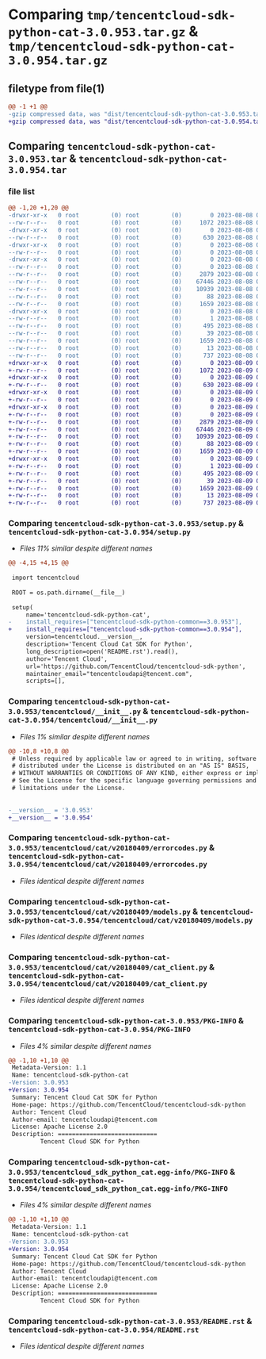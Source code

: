 # Comparing `tmp/tencentcloud-sdk-python-cat-3.0.953.tar.gz` & `tmp/tencentcloud-sdk-python-cat-3.0.954.tar.gz`

## filetype from file(1)

```diff
@@ -1 +1 @@
-gzip compressed data, was "dist/tencentcloud-sdk-python-cat-3.0.953.tar", last modified: Tue Aug  8 00:19:54 2023, max compression
+gzip compressed data, was "dist/tencentcloud-sdk-python-cat-3.0.954.tar", last modified: Wed Aug  9 00:19:50 2023, max compression
```

## Comparing `tencentcloud-sdk-python-cat-3.0.953.tar` & `tencentcloud-sdk-python-cat-3.0.954.tar`

### file list

```diff
@@ -1,20 +1,20 @@
-drwxr-xr-x   0 root         (0) root         (0)        0 2023-08-08 00:19:54.000000 tencentcloud-sdk-python-cat-3.0.953/
--rw-r--r--   0 root         (0) root         (0)     1072 2023-08-08 00:19:54.000000 tencentcloud-sdk-python-cat-3.0.953/setup.py
-drwxr-xr-x   0 root         (0) root         (0)        0 2023-08-08 00:19:54.000000 tencentcloud-sdk-python-cat-3.0.953/tencentcloud/
--rw-r--r--   0 root         (0) root         (0)      630 2023-08-08 00:19:54.000000 tencentcloud-sdk-python-cat-3.0.953/tencentcloud/__init__.py
-drwxr-xr-x   0 root         (0) root         (0)        0 2023-08-08 00:19:54.000000 tencentcloud-sdk-python-cat-3.0.953/tencentcloud/cat/
--rw-r--r--   0 root         (0) root         (0)        0 2023-08-08 00:19:54.000000 tencentcloud-sdk-python-cat-3.0.953/tencentcloud/cat/__init__.py
-drwxr-xr-x   0 root         (0) root         (0)        0 2023-08-08 00:19:54.000000 tencentcloud-sdk-python-cat-3.0.953/tencentcloud/cat/v20180409/
--rw-r--r--   0 root         (0) root         (0)        0 2023-08-08 00:19:54.000000 tencentcloud-sdk-python-cat-3.0.953/tencentcloud/cat/v20180409/__init__.py
--rw-r--r--   0 root         (0) root         (0)     2879 2023-08-08 00:19:54.000000 tencentcloud-sdk-python-cat-3.0.953/tencentcloud/cat/v20180409/errorcodes.py
--rw-r--r--   0 root         (0) root         (0)    67446 2023-08-08 00:19:54.000000 tencentcloud-sdk-python-cat-3.0.953/tencentcloud/cat/v20180409/models.py
--rw-r--r--   0 root         (0) root         (0)    10939 2023-08-08 00:19:54.000000 tencentcloud-sdk-python-cat-3.0.953/tencentcloud/cat/v20180409/cat_client.py
--rw-r--r--   0 root         (0) root         (0)       88 2023-08-08 00:19:54.000000 tencentcloud-sdk-python-cat-3.0.953/setup.cfg
--rw-r--r--   0 root         (0) root         (0)     1659 2023-08-08 00:19:54.000000 tencentcloud-sdk-python-cat-3.0.953/PKG-INFO
-drwxr-xr-x   0 root         (0) root         (0)        0 2023-08-08 00:19:54.000000 tencentcloud-sdk-python-cat-3.0.953/tencentcloud_sdk_python_cat.egg-info/
--rw-r--r--   0 root         (0) root         (0)        1 2023-08-08 00:19:54.000000 tencentcloud-sdk-python-cat-3.0.953/tencentcloud_sdk_python_cat.egg-info/dependency_links.txt
--rw-r--r--   0 root         (0) root         (0)      495 2023-08-08 00:19:54.000000 tencentcloud-sdk-python-cat-3.0.953/tencentcloud_sdk_python_cat.egg-info/SOURCES.txt
--rw-r--r--   0 root         (0) root         (0)       39 2023-08-08 00:19:54.000000 tencentcloud-sdk-python-cat-3.0.953/tencentcloud_sdk_python_cat.egg-info/requires.txt
--rw-r--r--   0 root         (0) root         (0)     1659 2023-08-08 00:19:54.000000 tencentcloud-sdk-python-cat-3.0.953/tencentcloud_sdk_python_cat.egg-info/PKG-INFO
--rw-r--r--   0 root         (0) root         (0)       13 2023-08-08 00:19:54.000000 tencentcloud-sdk-python-cat-3.0.953/tencentcloud_sdk_python_cat.egg-info/top_level.txt
--rw-r--r--   0 root         (0) root         (0)      737 2023-08-08 00:19:54.000000 tencentcloud-sdk-python-cat-3.0.953/README.rst
+drwxr-xr-x   0 root         (0) root         (0)        0 2023-08-09 00:19:50.000000 tencentcloud-sdk-python-cat-3.0.954/
+-rw-r--r--   0 root         (0) root         (0)     1072 2023-08-09 00:19:50.000000 tencentcloud-sdk-python-cat-3.0.954/setup.py
+drwxr-xr-x   0 root         (0) root         (0)        0 2023-08-09 00:19:50.000000 tencentcloud-sdk-python-cat-3.0.954/tencentcloud/
+-rw-r--r--   0 root         (0) root         (0)      630 2023-08-09 00:19:50.000000 tencentcloud-sdk-python-cat-3.0.954/tencentcloud/__init__.py
+drwxr-xr-x   0 root         (0) root         (0)        0 2023-08-09 00:19:50.000000 tencentcloud-sdk-python-cat-3.0.954/tencentcloud/cat/
+-rw-r--r--   0 root         (0) root         (0)        0 2023-08-09 00:19:50.000000 tencentcloud-sdk-python-cat-3.0.954/tencentcloud/cat/__init__.py
+drwxr-xr-x   0 root         (0) root         (0)        0 2023-08-09 00:19:50.000000 tencentcloud-sdk-python-cat-3.0.954/tencentcloud/cat/v20180409/
+-rw-r--r--   0 root         (0) root         (0)        0 2023-08-09 00:19:50.000000 tencentcloud-sdk-python-cat-3.0.954/tencentcloud/cat/v20180409/__init__.py
+-rw-r--r--   0 root         (0) root         (0)     2879 2023-08-09 00:19:50.000000 tencentcloud-sdk-python-cat-3.0.954/tencentcloud/cat/v20180409/errorcodes.py
+-rw-r--r--   0 root         (0) root         (0)    67446 2023-08-09 00:19:50.000000 tencentcloud-sdk-python-cat-3.0.954/tencentcloud/cat/v20180409/models.py
+-rw-r--r--   0 root         (0) root         (0)    10939 2023-08-09 00:19:50.000000 tencentcloud-sdk-python-cat-3.0.954/tencentcloud/cat/v20180409/cat_client.py
+-rw-r--r--   0 root         (0) root         (0)       88 2023-08-09 00:19:50.000000 tencentcloud-sdk-python-cat-3.0.954/setup.cfg
+-rw-r--r--   0 root         (0) root         (0)     1659 2023-08-09 00:19:50.000000 tencentcloud-sdk-python-cat-3.0.954/PKG-INFO
+drwxr-xr-x   0 root         (0) root         (0)        0 2023-08-09 00:19:50.000000 tencentcloud-sdk-python-cat-3.0.954/tencentcloud_sdk_python_cat.egg-info/
+-rw-r--r--   0 root         (0) root         (0)        1 2023-08-09 00:19:50.000000 tencentcloud-sdk-python-cat-3.0.954/tencentcloud_sdk_python_cat.egg-info/dependency_links.txt
+-rw-r--r--   0 root         (0) root         (0)      495 2023-08-09 00:19:50.000000 tencentcloud-sdk-python-cat-3.0.954/tencentcloud_sdk_python_cat.egg-info/SOURCES.txt
+-rw-r--r--   0 root         (0) root         (0)       39 2023-08-09 00:19:50.000000 tencentcloud-sdk-python-cat-3.0.954/tencentcloud_sdk_python_cat.egg-info/requires.txt
+-rw-r--r--   0 root         (0) root         (0)     1659 2023-08-09 00:19:50.000000 tencentcloud-sdk-python-cat-3.0.954/tencentcloud_sdk_python_cat.egg-info/PKG-INFO
+-rw-r--r--   0 root         (0) root         (0)       13 2023-08-09 00:19:50.000000 tencentcloud-sdk-python-cat-3.0.954/tencentcloud_sdk_python_cat.egg-info/top_level.txt
+-rw-r--r--   0 root         (0) root         (0)      737 2023-08-09 00:19:50.000000 tencentcloud-sdk-python-cat-3.0.954/README.rst
```

### Comparing `tencentcloud-sdk-python-cat-3.0.953/setup.py` & `tencentcloud-sdk-python-cat-3.0.954/setup.py`

 * *Files 11% similar despite different names*

```diff
@@ -4,15 +4,15 @@
 
 import tencentcloud
 
 ROOT = os.path.dirname(__file__)
 
 setup(
     name='tencentcloud-sdk-python-cat',
-    install_requires=["tencentcloud-sdk-python-common==3.0.953"],
+    install_requires=["tencentcloud-sdk-python-common==3.0.954"],
     version=tencentcloud.__version__,
     description='Tencent Cloud Cat SDK for Python',
     long_description=open('README.rst').read(),
     author='Tencent Cloud',
     url='https://github.com/TencentCloud/tencentcloud-sdk-python',
     maintainer_email="tencentcloudapi@tencent.com",
     scripts=[],
```

### Comparing `tencentcloud-sdk-python-cat-3.0.953/tencentcloud/__init__.py` & `tencentcloud-sdk-python-cat-3.0.954/tencentcloud/__init__.py`

 * *Files 1% similar despite different names*

```diff
@@ -10,8 +10,8 @@
 # Unless required by applicable law or agreed to in writing, software
 # distributed under the License is distributed on an "AS IS" BASIS,
 # WITHOUT WARRANTIES OR CONDITIONS OF ANY KIND, either express or implied.
 # See the License for the specific language governing permissions and
 # limitations under the License.
 
 
-__version__ = '3.0.953'
+__version__ = '3.0.954'
```

### Comparing `tencentcloud-sdk-python-cat-3.0.953/tencentcloud/cat/v20180409/errorcodes.py` & `tencentcloud-sdk-python-cat-3.0.954/tencentcloud/cat/v20180409/errorcodes.py`

 * *Files identical despite different names*

### Comparing `tencentcloud-sdk-python-cat-3.0.953/tencentcloud/cat/v20180409/models.py` & `tencentcloud-sdk-python-cat-3.0.954/tencentcloud/cat/v20180409/models.py`

 * *Files identical despite different names*

### Comparing `tencentcloud-sdk-python-cat-3.0.953/tencentcloud/cat/v20180409/cat_client.py` & `tencentcloud-sdk-python-cat-3.0.954/tencentcloud/cat/v20180409/cat_client.py`

 * *Files identical despite different names*

### Comparing `tencentcloud-sdk-python-cat-3.0.953/PKG-INFO` & `tencentcloud-sdk-python-cat-3.0.954/PKG-INFO`

 * *Files 4% similar despite different names*

```diff
@@ -1,10 +1,10 @@
 Metadata-Version: 1.1
 Name: tencentcloud-sdk-python-cat
-Version: 3.0.953
+Version: 3.0.954
 Summary: Tencent Cloud Cat SDK for Python
 Home-page: https://github.com/TencentCloud/tencentcloud-sdk-python
 Author: Tencent Cloud
 Author-email: tencentcloudapi@tencent.com
 License: Apache License 2.0
 Description: ============================
         Tencent Cloud SDK for Python
```

### Comparing `tencentcloud-sdk-python-cat-3.0.953/tencentcloud_sdk_python_cat.egg-info/PKG-INFO` & `tencentcloud-sdk-python-cat-3.0.954/tencentcloud_sdk_python_cat.egg-info/PKG-INFO`

 * *Files 4% similar despite different names*

```diff
@@ -1,10 +1,10 @@
 Metadata-Version: 1.1
 Name: tencentcloud-sdk-python-cat
-Version: 3.0.953
+Version: 3.0.954
 Summary: Tencent Cloud Cat SDK for Python
 Home-page: https://github.com/TencentCloud/tencentcloud-sdk-python
 Author: Tencent Cloud
 Author-email: tencentcloudapi@tencent.com
 License: Apache License 2.0
 Description: ============================
         Tencent Cloud SDK for Python
```

### Comparing `tencentcloud-sdk-python-cat-3.0.953/README.rst` & `tencentcloud-sdk-python-cat-3.0.954/README.rst`

 * *Files identical despite different names*


